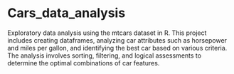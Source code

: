 # Cars_data_analysis
Exploratory data analysis using the mtcars dataset in R. This project includes creating dataframes, analyzing car attributes such as horsepower and miles per gallon, and identifying the best car based on various criteria. The analysis involves sorting, filtering, and logical assessments to determine the optimal combinations of car features.
